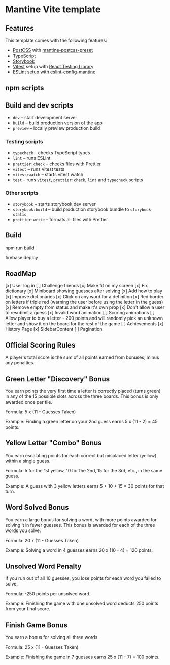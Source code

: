 # Mantine Vite template

## Features

This template comes with the following features:

- [PostCSS](https://postcss.org/) with [mantine-postcss-preset](https://mantine.dev/styles/postcss-preset)
- [TypeScript](https://www.typescriptlang.org/)
- [Storybook](https://storybook.js.org/)
- [Vitest](https://vitest.dev/) setup with [React Testing Library](https://testing-library.com/docs/react-testing-library/intro)
- ESLint setup with [eslint-config-mantine](https://github.com/mantinedev/eslint-config-mantine)

## npm scripts

## Build and dev scripts

- `dev` – start development server
- `build` – build production version of the app
- `preview` – locally preview production build

### Testing scripts

- `typecheck` – checks TypeScript types
- `lint` – runs ESLint
- `prettier:check` – checks files with Prettier
- `vitest` – runs vitest tests
- `vitest:watch` – starts vitest watch
- `test` – runs `vitest`, `prettier:check`, `lint` and `typecheck` scripts

### Other scripts

- `storybook` – starts storybook dev server
- `storybook:build` – build production storybook bundle to `storybook-static`
- `prettier:write` – formats all files with Prettier

## Build

npm run build

firebase deploy

## RoadMap

[x] User log in
[ ] Challenge friends
[x] Make fit on my screen
[x] Fix dictionary
[x] Miniboard showing guesses after solving
[x] Add how to play
[x] Improve dictionaries
[x] Click on any word for a definition
[x] Red border on letters if triple red (warning the user before using the letter in the guess)
[x] Remove empty from status and make it's own prop
[x] Don't allow a user to resubmit a guess
[x] Invalid word animation
[ ] Scoring animations
[ ] Allow player to buy a letter - 200 points and will randomly pick an unknown letter and show it on the board for the rest of the game
[ ] Achievements
[x] History Page
[x] SidebarContent
[ ] Pagination

## Official Scoring Rules

A player's total score is the sum of all points earned from bonuses, minus any penalties.

## Green Letter "Discovery" Bonus

You earn points the very first time a letter is correctly placed (turns green) in any of the 15 possible slots across the three boards. This bonus is only awarded once per tile.

Formula: 5 x (11 - Guesses Taken)

Example: Finding a green letter on your 2nd guess earns 5 x (11 - 2) = 45 points.

## Yellow Letter "Combo" Bonus

You earn escalating points for each correct but misplaced letter (yellow) within a single guess.

Formula: 5 for the 1st yellow, 10 for the 2nd, 15 for the 3rd, etc., in the same guess.

Example: A guess with 3 yellow letters earns 5 + 10 + 15 = 30 points for that turn.

## Word Solved Bonus

You earn a large bonus for solving a word, with more points awarded for solving it in fewer guesses. This bonus is awarded for each of the three words you solve.

Formula: 20 x (11 - Guesses Taken)

Example: Solving a word in 4 guesses earns 20 x (10 - 4) = 120 points.

## Unsolved Word Penalty

If you run out of all 10 guesses, you lose points for each word you failed to solve.

Formula: -250 points per unsolved word.

Example: Finishing the game with one unsolved word deducts 250 points from your final score.

## Finish Game Bonus

You earn a bonus for solving all three words.

Formula: 25 x (11 - Guesses Taken)

Example: Finishing the game in 7 guesses earns 25 x (11 - 7) = 100 points.

